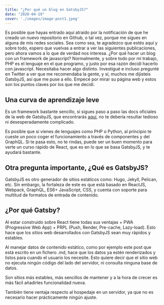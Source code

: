 ```yaml
---
title: "¿Por qué un blog en GatsbyJS?"
date: "2020-04-19"
cover: './images/image-post1.jpeg'
---
```


Es posible que hayas entrado aquí atraído por la notificación de que he creado un nuevo repositorio en Github, o tal vez, porque me sigues en alguna de mis redes sociales. Sea como sea, te agradezco que estés aquí y sobre todo, espero que vuelvas a entrar a ver las siguientes publicaciones, pero ahora vamos a lo que de verdad nos interesa. ¿Por qué hacer un blog con un framework de javascript? Normalmente, y sobre todo por mi trabajo, PHP es el lenguaje en el que programo, y justo por esa razón decidí hacerlo con javascript. Necesitaba hacer algo distinto. Investigué e incluso pregunté en Twitter a ver que me recomendaba la gente, y sí, muchos me dijisteis GatsbyJS, así que me puse a ello. Empecé por mirar su página web y estos son los puntos claves por los que me decidí.

## Una curva de aprendizaje leve
Es un framework bastante sencillo, si sigues paso a paso las docs oficiales de la web de GatsbyJS, que encontrarás [aquí](https://www.gatsbyjs.org/docs/), no te debería resultar tedioso ni desesperadamente complicado. 

Es posible que si vienes de lenguajes como PHP o Python, al principio te cueste un poco coger el funcionamiento a través de componentes y del GraphQL. Si te pasa esto, no te rindas, puede ser un buen momento para verte un curso rápido de React, que es en lo que se basa GatsbyJS, y te ayudará bastante.

## Otra pregunta importante, ¿Qué es GatsbyJS?
GatsbyJS es otro generador de sitios estáticos como: Hugo, Jekyll, Pelican, etc. Sin embargo, la fortaleza de este es que está basado en ReactJS, Webpack, GraphQL, ES6+ JavaScript, CSS, y cuenta con soporte para multitud de formatos de entrada de contenido.

## ¿Por qué Gatsby?
Al estar construido sobre React tiene todas sus ventajas + PWA (Progressive Web App) + PRPL (Push, Render, Pre-cache, Lazy-load). Esto hace que los sitios web desarrollados con GatsbyJS sean muy rápidos y estables.

Al manejar datos de contenido estático, como por ejemplo este post que está escrito en un fichero .md, hace que los datos ya estén renderizados y listos para cuando el usuario los necesite. Esto quiere decir que el sitio web no ejecuta ningún código del lado del servidor, ni consulta ninguna base de datos.

Son sitios más estables, más sencillos de mantener y a la hora de crecer es más fácil añadirles funcionalidad nueva.

También tiene ventaja respecto al hospedaje en un servidor, ya que no es necesario hacer prácticamente ningún ajuste.
